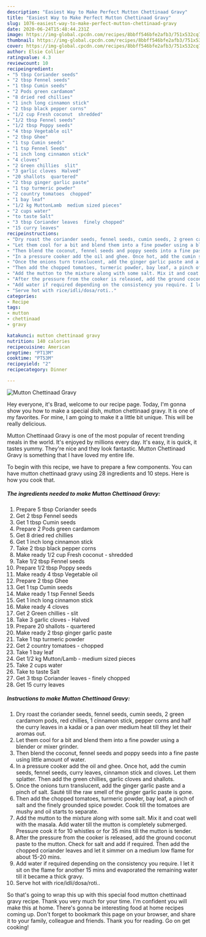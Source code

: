 ```yaml
---
description: "Easiest Way to Make Perfect Mutton Chettinaad Gravy"
title: "Easiest Way to Make Perfect Mutton Chettinaad Gravy"
slug: 1076-easiest-way-to-make-perfect-mutton-chettinaad-gravy
date: 2020-06-24T15:48:44.231Z
image: https://img-global.cpcdn.com/recipes/8bbff546bfe2afb3/751x532cq70/mutton-chettinaad-gravy-recipe-main-photo.jpg
thumbnail: https://img-global.cpcdn.com/recipes/8bbff546bfe2afb3/751x532cq70/mutton-chettinaad-gravy-recipe-main-photo.jpg
cover: https://img-global.cpcdn.com/recipes/8bbff546bfe2afb3/751x532cq70/mutton-chettinaad-gravy-recipe-main-photo.jpg
author: Elsie Collier
ratingvalue: 4.3
reviewcount: 10
recipeingredient:
- "5 tbsp Coriander seeds"
- "2 tbsp Fennel seeds"
- "1 tbsp Cumin seeds"
- "2 Pods green cardamom"
- "8 dried red chillies"
- "1 inch long cinnamon stick"
- "2 tbsp black pepper corns"
- "1/2 cup Fresh coconut  shredded"
- "1/2 tbsp Fennel seeds"
- "1/2 tbsp Poppy seeds"
- "4 tbsp Vegetable oil"
- "2 tbsp Ghee"
- "1 tsp Cumin seeds"
- "1 tsp Fennel Seeds"
- "1 inch long cinnamon stick"
- "4 cloves"
- "2 Green chillies  slit"
- "3 garlic cloves  Halved"
- "20 shallots  quartered"
- "2 tbsp ginger garlic paste"
- "1 tsp turmeric powder"
- "2 country tomatoes  chopped"
- "1 bay leaf"
- "1/2 kg MuttonLamb  medium sized pieces"
- "2 cups water"
- "to taste Salt"
- "3 tbsp Coriander leaves  finely chopped"
- "15 curry leaves"
recipeinstructions:
- "Dry roast the coriander seeds, fennel seeds, cumin seeds, 2 green cardamom pods, red chillies, 1 cinnamon stick, pepper corns and half the curry leaves in a kadai or a pan over medium heat till they let their aromas out."
- "Let them cool for a bit and blend them into a fine powder using a blender or mixer grinder."
- "Then blend the coconut, fennel seeds and poppy seeds into a fine paste using little amount of water."
- "In a pressure cooker add the oil and ghee. Once hot, add the cumin seeds, fennel seeds, curry leaves, cinnamon stick and cloves. Let them splatter. Then add the green chillies, garlic cloves and shallots."
- "Once the onions turn translucent, add the ginger garlic paste and a pinch of salt. Sauté till the raw smell of the ginger garlic paste is gone."
- "Then add the chopped tomatoes, turmeric powder, bay leaf, a pinch of salt and the finely grounded spice powder. Cook till the tomatoes are mushy and oil starts to separate."
- "Add the mutton to the mixture along with some salt. Mix it and coat well with the masala. Add water till the mutton is completely submerged. Pressure cook it for 10 whistles or for 35 mins till the mutton is tender."
- "After the pressure from the cooker is released, add the ground coconut paste to the mutton. Check for salt and add if required. Then add the chopped coriander leaves and let it simmer on a medium low flame for about 15-20 mins."
- "Add water if required depending on the consistency you require. I let it sit on the flame for another 15 mins and evaporated the remaining water till it became a thick gravy."
- "Serve hot with rice/idli/dosa/roti.."
categories:
- Recipe
tags:
- mutton
- chettinaad
- gravy

katakunci: mutton chettinaad gravy 
nutrition: 140 calories
recipecuisine: American
preptime: "PT13M"
cooktime: "PT53M"
recipeyield: "2"
recipecategory: Dinner

---
```



![Mutton Chettinaad Gravy](https://img-global.cpcdn.com/recipes/8bbff546bfe2afb3/751x532cq70/mutton-chettinaad-gravy-recipe-main-photo.jpg)

Hey everyone, it's Brad, welcome to our recipe page. Today, I'm gonna show you how to make a special dish, mutton chettinaad gravy. It is one of my favorites. For mine, I am going to make it a little bit unique. This will be really delicious.



Mutton Chettinaad Gravy is one of the most popular of recent trending meals in the world. It's enjoyed by millions every day. It's easy, it is quick, it tastes yummy. They're nice and they look fantastic. Mutton Chettinaad Gravy is something that I have loved my entire life.


To begin with this recipe, we have to prepare a few components. You can have mutton chettinaad gravy using 28 ingredients and 10 steps. Here is how you cook that.

<!--inarticleads1-->

##### The ingredients needed to make Mutton Chettinaad Gravy:

1. Prepare 5 tbsp Coriander seeds
1. Get 2 tbsp Fennel seeds
1. Get 1 tbsp Cumin seeds
1. Prepare 2 Pods green cardamom
1. Get 8 dried red chillies
1. Get 1 inch long cinnamon stick
1. Take 2 tbsp black pepper corns
1. Make ready 1/2 cup Fresh coconut - shredded
1. Take 1/2 tbsp Fennel seeds
1. Prepare 1/2 tbsp Poppy seeds
1. Make ready 4 tbsp Vegetable oil
1. Prepare 2 tbsp Ghee
1. Get 1 tsp Cumin seeds
1. Make ready 1 tsp Fennel Seeds
1. Get 1 inch long cinnamon stick
1. Make ready 4 cloves
1. Get 2 Green chillies - slit
1. Take 3 garlic cloves - Halved
1. Prepare 20 shallots - quartered
1. Make ready 2 tbsp ginger garlic paste
1. Take 1 tsp turmeric powder
1. Get 2 country tomatoes - chopped
1. Take 1 bay leaf
1. Get 1/2 kg Mutton/Lamb - medium sized pieces
1. Take 2 cups water
1. Take to taste Salt
1. Get 3 tbsp Coriander leaves - finely chopped
1. Get 15 curry leaves




<!--inarticleads2-->

##### Instructions to make Mutton Chettinaad Gravy:

1. Dry roast the coriander seeds, fennel seeds, cumin seeds, 2 green cardamom pods, red chillies, 1 cinnamon stick, pepper corns and half the curry leaves in a kadai or a pan over medium heat till they let their aromas out.
1. Let them cool for a bit and blend them into a fine powder using a blender or mixer grinder.
1. Then blend the coconut, fennel seeds and poppy seeds into a fine paste using little amount of water.
1. In a pressure cooker add the oil and ghee. Once hot, add the cumin seeds, fennel seeds, curry leaves, cinnamon stick and cloves. Let them splatter. Then add the green chillies, garlic cloves and shallots.
1. Once the onions turn translucent, add the ginger garlic paste and a pinch of salt. Sauté till the raw smell of the ginger garlic paste is gone.
1. Then add the chopped tomatoes, turmeric powder, bay leaf, a pinch of salt and the finely grounded spice powder. Cook till the tomatoes are mushy and oil starts to separate.
1. Add the mutton to the mixture along with some salt. Mix it and coat well with the masala. Add water till the mutton is completely submerged. Pressure cook it for 10 whistles or for 35 mins till the mutton is tender.
1. After the pressure from the cooker is released, add the ground coconut paste to the mutton. Check for salt and add if required. Then add the chopped coriander leaves and let it simmer on a medium low flame for about 15-20 mins.
1. Add water if required depending on the consistency you require. I let it sit on the flame for another 15 mins and evaporated the remaining water till it became a thick gravy.
1. Serve hot with rice/idli/dosa/roti..




So that's going to wrap this up with this special food mutton chettinaad gravy recipe. Thank you very much for your time. I'm confident you will make this at home. There's gonna be interesting food at home recipes coming up. Don't forget to bookmark this page on your browser, and share it to your family, colleague and friends. Thank you for reading. Go on get cooking!
